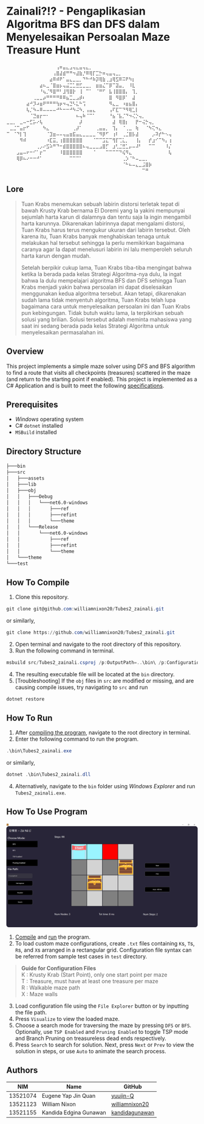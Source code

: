 # Zainali?!? - Pengaplikasian Algoritma BFS dan DFS dalam Menyelesaikan Persoalan Maze Treasure Hunt

```
⠀⠀⠀⠀⠀⠀⠀⠀⠀⠀⠀⠀⠀⠀⠀⢠⠶⣤⣄⣠⢤⣄⣤⢤⣄⡀⠀⠀⠀⠀⠀⠀⠀⠀⠀⠀⠀⠀⠀⠀⠀⠀⠀⠀⠀⠀⠀⠀⠀⠀
⠀⠀⠀⠀⠀⠀⠀⠀⠀⠀⠀⠀⠀⠀⢠⣿⣼⣾⠛⠛⠲⣼⣷⡘⠿⢿⡏⣉⡓⠶⢤⣤⢤⣀⡀⠀⠀⠀⠀⠀⠀⠀⠀⠀⠀⠀⠀⠀⠀⠀
⠀⠀⠀⠀⠀⠀⠀⠀⠀⠀⠀⠀⠀⣴⠿⠾⠟⠁⣤⣄⣀⣀⡀⠙⠓⠚⠷⡽⢿⣷⢀⣰⢿⣫⠿⠭⠟⠳⡆⠀⠀⠀⠀⠀⠀⠀⠀⠀⠀⠀
⠀⠀⠀⠀⠀⠀⠀⠀⠀⠀⣴⠦⣀⠈⣿⣶⡦⢤⣬⣉⣁⣛⣋⣀⣀⡀⠀⣶⣶⣌⠉⡿⠉⣽⣤⡀⠀⠸⣇⠀⠀⠀⠀⠀⠀⠀⠀⠀⠀⠀
⠀⠀⠀⠀⠀⠀⠀⠀⠀⠀⠘⢦⡈⠻⣿⠛⠃⣸⢻⣿⡗⠀⢸⠀⠉⠁⠀⠈⠛⠋⠀⣧⢸⣿⣿⣿⡄⠀⢹⡀⠀⠀⠀⠀⠀⠀⠀⠀⠀⠀
⠀⠀⠀⠀⠀⠀⠀⠀⢀⣀⣀⡴⠛⠛⠛⠛⠿⠿⣦⣉⣀⣠⡾⠆⠀⠀⠀⠀⠀⠀⠀⣿⠀⠻⣿⡿⠁⠀⣼⠀⠀⠀⠀⠀⠀⠀⠀⠀⠀⠀
⠀⠀⠀⠀⠀⠀⣴⠚⡹⠴⣶⠟⠛⠛⠛⢳⡶⠲⢤⣙⠣⣅⠓⢩⠀⠀⠀⠀⠀⠀⠀⠻⣄⣀⠀⠰⣶⣦⣿⡄⠀⠀⠀⠀⠀⠀⠀⠀⠀⠀
⠀⠀⠀⠀⠀⠀⢧⡈⠳⠤⠿⠤⠤⠤⠤⠚⠓⠒⠒⠚⠳⠬⠳⡀⢠⣤⣄⠀⠀⠀⠀⢠⠏⣏⠉⠙⠻⢿⣁⡇⠀⠀⠀⠀⠀⠀⠀⠀⠀⠀
⠀⠀⠀⠀⠀⠀⠀⠈⣙⣶⡖⠒⠂⠀⠀⠀⠀⠀⠀⠀⠀⠦⢤⠷⠈⠉⠁⠀⠀⠀⠀⠘⣦⠈⣧⡈⠙⠲⢌⡑⢤⡀⠀⠀⠀⠀⠀⠀⠀⠀
⣀⣀⡀⠀⣀⠤⠒⣋⡥⠔⢧⠀⠀⠀⠀⠀⠀⠀⠀⠀⠀⠀⡼⠀⠀⠀⠀⠀⠀⠀⠀⠀⣼⠀⢿⣿⡆⠀⠀⡟⠒⢬⡓⢤⡀⠀⠀⠀⠀⠀
⠀⣀⣈⠉⣤⡖⠋⠀⠀⠀⠀⠳⣄⠀⠀⠀⠀⠀⠀⠀⢀⡼⠁⠀⠀⠀⠀⢀⣤⣤⡀⠀⢹⡄⠀⠈⢀⣀⠀⢷⠀⠀⠈⠳⢍⠲⣄⠀⠀⠀
⠉⠀⠈⠙⡇⢹⠀⠀⠀⠀⠀⠀⠈⣹⣶⠤⠤⢤⣤⣶⣯⣤⣄⣀⣀⣀⣀⠈⠻⡿⠋⠀⢰⠇⠀⢀⣈⣿⡧⣼⠀⠀⠀⠀⡠⠽⡞⠓⠢⢤
⠀⠀⠀⠀⠻⠾⠀⠀⠀⠀⠀⠀⠰⣏⣭⡀⢰⣿⣿⣿⣿⣿⣿⠀⠀⠀⠈⠉⠉⣩⣍⠉⢻⡏⢉⣅⡀⠀⠀⢸⡄⠀⠀⡞⣰⠊⠉⠳⡄⢰
⠀⠀⠀⠀⠀⠀⠀⠀⠀⢀⡠⠔⣫⠵⠛⠙⠒⣾⣿⣿⣿⣿⣿⠦⢤⣀⣀⣀⣠⣿⡋⠀⣰⢃⣈⣛⣁⡤⠤⠼⠃⠀⠀⠉⠉⠀⠀⠀⠸⡌
⠀⠀⠀⣠⣤⠤⠖⠒⠊⠁⡖⠉⠀⠀⠀⠀⠸⣿⣿⣿⣿⣿⣿⠀⠀⠀⠈⠀⠀⠀⠉⠉⠉⠉⠙⢮⠻⣄⠀⠀⠀⠀⠀⠀⠀⠀⠀⠀⠀⢧
⠀⠀⠀⢿⡿⠦⠔⠒⠒⠚⠁⠀⠀⠀⠀⠀⠀⠀⠀⠉⠉⠉⠁⠀⠀⠀⠀⠀⠀⠀⠀⠀⠀⠀⠀⢀⡱⠈⠓⠤⣀⣀⡀⠀⠀⠀⠀⠀⠀⠀
⠀⠀⠀⠀⠀⠀⠀⠀⠀⠀⠀⠀⠀⠀⠀⠀⠀⠀⠀⠀⠀⠀⠀⠀⠀⠀⠀⠀⠀⠀⠀⠀⠀⠀⠀⠈⠓⠦⠤⣄⣀⣨⣿⡷⠀⠀⠀⠀⠀⠀
⠀⠀⠀⠀⠀⠀⠀⠀⠀⠀⠀⠀⠀⠀⠀⠀⠀⠀⠀⠀⠀⠀⠀⠀⠀⠀⠀⠀⠀⠀⠀⠀⠀⠀⠀⠀⠀⠀⠀⠀⠀⠉⠛⠀⠀⠀⠀⠀⠀⠀
```
## Lore

> Tuan Krabs menemukan sebuah labirin distorsi terletak tepat di bawah Krusty Krab bernama El Doremi yang Ia yakini mempunyai sejumlah harta karun di dalamnya dan tentu saja Ia ingin mengambil harta karunnya. Dikarenakan labirinnya dapat mengalami distorsi, Tuan Krabs harus terus mengukur ukuran dari labirin tersebut. Oleh karena itu, Tuan Krabs banyak menghabiskan tenaga untuk melakukan hal tersebut sehingga Ia perlu memikirkan bagaimana caranya agar Ia dapat menelusuri labirin ini lalu memperoleh seluruh harta karun dengan mudah. 
>
> Setelah berpikir cukup lama, Tuan Krabs tiba-tiba mengingat bahwa ketika Ia berada pada kelas Strategi Algoritma-nya dulu, Ia ingat bahwa Ia dulu mempelajari algoritma BFS dan DFS sehingga Tuan Krabs menjadi yakin bahwa persoalan ini dapat diselesaikan menggunakan kedua algoritma tersebut. Akan tetapi, dikarenakan sudah lama tidak menyentuh algoritma, Tuan Krabs telah lupa bagaimana cara untuk menyelesaikan persoalan ini dan Tuan Krabs pun kebingungan. Tidak butuh waktu lama, Ia terpikirkan sebuah solusi yang brilian. Solusi tersebut adalah meminta mahasiswa yang saat ini sedang berada pada kelas Strategi Algoritma untuk menyelesaikan permasalahan ini.

## Overview

This project implements a simple maze solver using DFS and BFS algorithm to find a route that visits all checkpoints (treasures) scattered in the maze (and return to the starting point if enabled). 
This project is implemented as a C# Application and is built to meet the following [specifications](https://informatika.stei.itb.ac.id/~rinaldi.munir/Stmik/2022-2023/Tubes2-Stima-2023.pdf).

## Prerequisites

- *Windows* operating system
-  C# `dotnet` installed
- `MSBuild` installed

## Directory Structure

```
├───bin
├───src
│   ├───assets
│   ├───lib
│   ├───obj
│   │   ├───Debug
│   │   │   └───net6.0-windows
│   │   │       ├───ref
│   │   │       ├───refint
│   │   │       └───theme
│   │   └───Release
│   │       └───net6.0-windows
│   │           ├───ref
│   │           ├───refint
│   │           └───theme
│   └───theme
└───test
```

## How To Compile
1. Clone this repository.

```powershell
git clone git@github.com:williamnixon20/Tubes2_zainali.git
 ```

or similarly,

```powershell
git clone https://github.com/williamnixon20/Tubes2_zainali.git
```

2. Open terminal and navigate to the root directory of this repository.
3. Run the following command in terminal.

```powershell
msbuild src/Tubes2_zainali.csproj /p:OutputPath=..\bin\ /p:Configuration=Release
```

4. The resulting executable file will be located at the `bin` directory.
5. \[Troubleshooting\] If the `obj` files in `src` are modified or missing, and are causing compile issues, try navigating to `src` and run
```powershell
dotnet restore
```


## How To Run

1. After [compiling the program](#how-to-compile), navigate to the root directory in terminal.
2. Enter the following command to run the program.

```powershell
.\bin\Tubes2_zainali.exe
```
or similarly,
```powershell
dotnet .\bin\Tubes2_zainali.dll
```
4. Alternatively, navigate to the `bin` folder using *Windows Explorer* and run `Tubes2_zainali.exe`.

## How To Use Program

![Program GUI Demonstration](./extras//demo.jpg)

1. [Compile](#how-to-compile) and [run](#how-to-run) the program.
2. To load custom maze configurations, create `.txt` files containing `K`s, `T`s, `R`s, and `X`s arranged in a rectangular grid. Configuration file syntax can be referred from sample test cases in `test` directory.

>**Guide for Configuration Files**<br>
K : Krusty Krab (Start Point), only one start point per maze<br>
T : Treasure, must have at least one treasure per maze<br>
R : Walkable maze path<br>
X : Maze walls<br>

3. Load configuration file using the `File Explorer` button or by inputting the file path.
4. Press `Visualize` to view the loaded maze.
5. Choose a search mode for traversing the maze by pressing `DFS` or `BFS`. Optionally, use `TSP Enabled` and `Pruning Enabled` to toggle TSP mode and Branch Pruning on treasureless dead ends respectively.
6. Press `Search` to search for solution. Next, press `Next` or `Prev` to view the solution in steps, or use `Auto` to animate the search process. 

## Authors

| NIM    | Name                         | GitHub                                            | 
|--------| ---------------------        | ------------------------------------------------- |
|13521074| Eugene Yap Jin Quan          | [yuujin-Q](https://github.com/yuujin-Q)           |
|13521123 | William Nixon                | [williamnixon20](https://github.com/williamnixon20) |
|13521155| Kandida Edgina Gunawan       | [kandidagunawan](https://github.com/kandidagunawan)           |